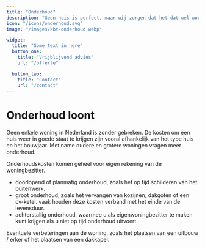 ```yaml
---
title: "Onderhoud"
description: "Geen huis is perfect, maar wij zorgen dat het dat wel wordt! Voor elk type woning bieden wij maatwerk onderhoud."
icon: "/icons/onderhoud.svg"
image: "/images/kbt-onderhoud.webp"

widget:
  title: "Some text in here"
  button_one:
    title: "Vrijblijvend advies"
    url: "/offerte"

  button_two:
    title: "Contact"
    url: "/contact"
---
```


# Onderhoud loont

Geen enkele woning in Nederland is zonder gebreken. De kosten om een huis weer
in goede staat te krijgen zijn vooral afhankelijk van het type huis en het
bouwjaar. Met name oudere en grotere woningen vragen meer onderhoud.

Onderhoudskosten komen geheel voor eigen rekening van de woningbezitter.

- doorlopend of planmatig onderhoud, zoals het op tijd schilderen van het
  buitenwerk.
- groot onderhoud, zoals het vervangen van kozijnen, dakgoten of een cv-ketel.
  vaak houden deze kosten verband met het einde van de levensduur.
- achterstallig onderhoud, waarmee u als eigenwoningbezitter te maken kunt
  krijgen als u niet op tijd onderhoud uitvoert.

Eventuele verbeteringen aan de woning, zoals het plaatsen van een uitbouw /
erker of het plaatsen van een dakkapel.
